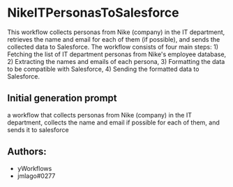 
# NikeITPersonasToSalesforce

This workflow collects personas from Nike (company) in the IT department, retrieves the name and email for each of them (if possible), and sends the collected data to Salesforce. The workflow consists of four main steps: 1) Fetching the list of IT department personas from Nike's employee database, 2) Extracting the names and emails of each persona, 3) Formatting the data to be compatible with Salesforce, 4) Sending the formatted data to Salesforce.
## Initial generation prompt
a workflow that collects personas from Nike (company) in the IT department, collects the name and email if possible for each of them, and sends it to salesforce

## Authors: 
- yWorkflows
- jmlago#0277
        